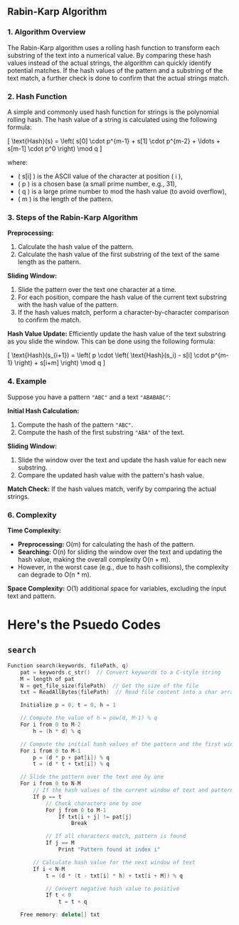 ## Rabin-Karp Algorithm

### 1. Algorithm Overview
The Rabin-Karp algorithm uses a rolling hash function to transform each substring of the text into a numerical value. By comparing these hash values instead of the actual strings, the algorithm can quickly identify potential matches. If the hash values of the pattern and a substring of the text match, a further check is done to confirm that the actual strings match.

### 2. Hash Function
A simple and commonly used hash function for strings is the polynomial rolling hash. The hash value of a string is calculated using the following formula:

\[ \text{Hash}(s) = \left( s[0] \cdot p^{m-1} + s[1] \cdot p^{m-2} + \ldots + s[m-1] \cdot p^0 \right) \mod q \]

where:
- \( s[i] \) is the ASCII value of the character at position \( i \),
- \( p \) is a chosen base (a small prime number, e.g., 31),
- \( q \) is a large prime number to mod the hash value (to avoid overflow),
- \( m \) is the length of the pattern.

### 3. Steps of the Rabin-Karp Algorithm

**Preprocessing:**
1. Calculate the hash value of the pattern.
2. Calculate the hash value of the first substring of the text of the same length as the pattern.

**Sliding Window:**
1. Slide the pattern over the text one character at a time.
2. For each position, compare the hash value of the current text substring with the hash value of the pattern.
3. If the hash values match, perform a character-by-character comparison to confirm the match.

**Hash Value Update:**
Efficiently update the hash value of the text substring as you slide the window. This can be done using the following formula:

\[ \text{Hash}(s_{i+1}) = \left( p \cdot \left( \text{Hash}(s_i) - s[i] \cdot p^{m-1} \right) + s[i+m] \right) \mod q \]

### 4. Example

Suppose you have a pattern `"ABC"` and a text `"ABABABC"`:

**Initial Hash Calculation:**
1. Compute the hash of the pattern `"ABC"`.
2. Compute the hash of the first substring `"ABA"` of the text.

**Sliding Window:**
1. Slide the window over the text and update the hash value for each new substring.
2. Compare the updated hash value with the pattern's hash value.

**Match Check:**
If the hash values match, verify by comparing the actual strings.

### 6. Complexity

**Time Complexity:**
- **Preprocessing:** O(m) for calculating the hash of the pattern.
- **Searching:** O(n) for sliding the window over the text and updating the hash value, making the overall complexity O(n + m).
- However, in the worst case (e.g., due to hash collisions), the complexity can degrade to O(n * m).

**Space Complexity:** O(1) additional space for variables, excluding the input text and pattern.
# Here's the Psuedo Codes
## `search`
```cpp
Function search(keywords, filePath, q)
    pat = keywords.c_str()  // Convert keywords to a C-style string
    M = length of pat
    N = get_file_size(filePath)  // Get the size of the file
    txt = ReadAllBytes(filePath)  // Read file content into a char array

    Initialize p = 0, t = 0, h = 1

    // Compute the value of h = pow(d, M-1) % q
    For i from 0 to M-2
        h = (h * d) % q

    // Compute the initial hash values of the pattern and the first window of text
    For i from 0 to M-1
        p = (d * p + pat[i]) % q
        t = (d * t + txt[i]) % q

    // Slide the pattern over the text one by one
    For i from 0 to N-M
        // If the hash values of the current window of text and pattern match
        If p == t
            // Check characters one by one
            For j from 0 to M-1
                If txt[i + j] != pat[j]
                    Break

            // If all characters match, pattern is found
            If j == M
                Print "Pattern found at index i"

        // Calculate hash value for the next window of text
        If i < N-M
            t = (d * (t - txt[i] * h) + txt[i + M]) % q

            // Convert negative hash value to positive
            If t < 0
                t = t + q

    Free memory: delete[] txt

```